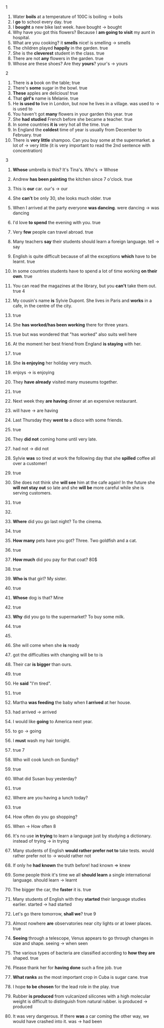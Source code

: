 1
1. Water **boils** at a temperature of 100C
is boiling -> boils
1.  I **go** to school every day.
true
1.  I **bought** a new bike last week.
have bought -> bought
1. Why have you got this flowers? Because I **am going to visit** my aunt in hospital.
1. What are you cooking? it **smells** nice!
is smelling -> smells
1. The children played **happily** in the garden.
true
1. She is the **cleverest** student in the class.
true
1. There are not **any** flowers in the garden.
true
1.  Whose are these shoes? Are they **yours**?
your's -> yours

 2 
 1. There is **a** book on the table; 
true
 1. There's **some** sugar in the bowl.
true
 1. **These** apples are delicious!
true
 1. That **girl's** name is Melanie.
true
 1. He **is used to** live in London, but now he lives in a village.
was used to -> is used to
 1. You haven't got **many** flowers in your garden this year.
true
 1. She **had studied** French before she became a teacher.
true
 1. In some countries **it is** very hot all the time.
true
 1. In England the **coldest** time of year is usually from December to February.
true
 1. There is **very little** shampoo. Can you buy some at the supermarket.
a lot of -> very little (it is very important to read the 2nd sentence with concentration)

3
1. **Whose** umbrella is this? It's Tina's.
Who's -> Whose
1. Andrew **has been painting** the kitchen since 7 o'clock.
true
1. This is **our** car.
our's -> our
1. She **can't** be only 30, she looks much older.
true
3. When I arrived at the party everyone **was dancing**.
were dancing -> was dancing
1. I'd love **to spend** the evening with you.
true
1. Very **few** people can travel abroad.
true
1. Many teachers **say** their students should learn a foreign language.
tell -> say
1. English is quite difficult because of all the exceptions **which** have to be learnt.
true
1. In some countries students have to spend a lot of time working **on their own**.
true
1. You can read the magazines at the library, but you **can't** take them out.
true
4 
1. My cousin's name **is** Sylvie Dupont. She lives in Paris and **works** in a cafe, in the centre of the city. 
2. true
3. She **has worked/has been working** there for three years. 
4. true but was wondered that "has worked" also suits well here
5. At the moment her best friend from England **is staying** with her. 
6. true
7. She **is enjoying** her holiday very much. 
8. enjoys -> is enjoying
9. They **have already** visited many museums together. 
10. true
11. Next week they **are having** dinner at an expensive restaurant. 
12. will have -> are having
13. Last Thursday they **went to** a disco with some friends. 
14. true
15. They **did not** coming home until very late. 
16. had not -> did not
17. Sylvie **was** so tired at work the following day that she **spilled** coffee all over a customer! 
18. true
19. She does not think she **will see** him at the cafe again! In the future she **will not stay out** so late and she **will be** more careful while she is serving customers.
20. true
5.
1. **Where** did you go last night? To the cinema.
2. true
3. **How many** pets have you got? Three. Two goldfish and a cat.
4. true
5. **How much** did you pay for that coat? 80$
6. true
7. **Who is** that girl? My sister.
8. true
9. **Whose** dog is that? Mine
10. true
11. **Why** did you go to the supermarket? To buy some milk.
12. true
6.
1. She will come when she **is** ready
2. got the difficulties with changing will be to is
3. Their car **is bigger** than ours.
4. true
5. He **said** "I'm tired".
6. true
7. Martha **was feeding** the baby when **I arrived** at her house.
8. had arrived -> arrived
9. I would like **going** to America next year.
10. to go -> going
11. I **must** wash my hair tonight.
12. true
7
1. Who will cook lunch on Sunday?
2. true
3. What did Susan buy yesterday?
4. true
5. Where are you having a lunch today?
6. true
7. How often do you go shopping?
8. When -> How often
8
1. It's no use i**n trying** to learn a language just by studying a dictionary.
instead of trying -> in trying
1. Many students of English **would rather prefer not to** take tests.
would rather prefer not to -> would rather not
1. If only he **had known** the truth before!
had known => knew
1. Some people think it's time we all **should learn** a single international language.
should learn -> learnt

3. The bigger the car, the **faster** it is.
true
1. Many students of English with they **started** their language studies earlier.
started -> had started
1. Let's go there tomorrow, **shall we**?
true
9
1. Almost nowhere  **are** observatories near city lights or at lower places.
true
1. **Seeing** through a telescope, Venus appears to go through changes in size and shape.
seeing -> when seen
1. The various types of bacteria are classified according to **how they are** shaped.
true
1. Please thank her for **having done** such a fine job.
true
1. **What ranks** as the most important crop in Cuba is sugar cane.
true
1. I hope **to be chosen** for the lead role in the play.
true
1. Rubber **is produced** from vulcanized silicones with a high molecular weight is difficult to distinguish from natural rubber.
is produced -> produced
1. It was very dangerous. If there **was** a car coming the other way, we would have crashed into it.
was -> had been